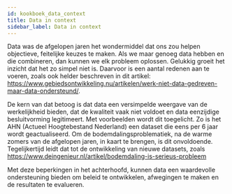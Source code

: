 ```yaml
---
id: kookboek_data_context
title: Data in context
sidebar_label: Data in context
---
```


Data was de afgelopen jaren het wondermiddel dat ons zou helpen objectieve, feitelijke keuzes te maken. Als we maar genoeg data hebben en die combineren, dan kunnen we elk probleem oplossen. Gelukkig groeit het inzicht dat het zo simpel niet is. Daarvoor is een aantal redenen aan te voeren, zoals ook helder beschreven in dit artikel: https://www.gebiedsontwikkeling.nu/artikelen/werk-niet-data-gedreven-maar-data-ondersteund/. 

De kern van dat betoog is dat data een versimpelde weergave van de werkelijkheid bieden, dat de kwaliteit vaak niet voldoet en data eenzijdige besluitvorming legitimeert. Met voorbeelden wordt dit toegelicht. Zo is het AHN (Actueel Hoogtebestand Nederland) een dataset die eens per 6 jaar wordt geactualiseerd. Om de bodemdalingsproblematiek, na de warme zomers van de afgelopen jaren, in kaart te brengen, is dit onvoldoende. Tegelijkertijd leidt dat tot de ontwikkeling van nieuwe datasets, zoals https://www.deingenieur.nl/artikel/bodemdaling-is-serieus-probleem
    
Met deze beperkingen in het achterhoofd, kunnen data een waardevolle ondersteuning bieden om beleid te ontwikkelen, afwegingen te maken en de resultaten te evalueren.

 

